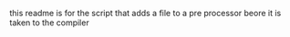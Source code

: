 this readme is for the script that adds a file to a pre processor 
beore it is taken to the compiler
